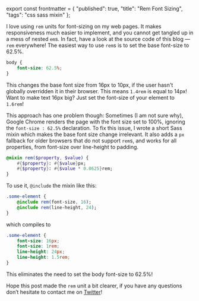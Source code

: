 export const frontmatter = {
  "published": true,
  "title": "Rem Font Sizing",
  "tags": "css sass mixin"
};



I love using `rem` units for font-sizing on my web pages. It makes responsiveness much easier to implement, and you cannot get tangled up in a mess of nested `em`s. In fact, have a look at the source code of this blog — `rem` everywhere! The easiest way to use `rem`s is to set the base font-size to 62.5%.

```CSS
body {
    font-size: 62.5%;
}
```

This changes the base font size from 16px to 10px, if the user hasn't globally overridden it in their browser. This means `1.4rem` is equal to 14px! Want to make text 16px big? Just set the font-size of your element to `1.6rem`!

This approach has one problem though: Sometimes (I am not sure why), Google Chrome renders the page with the font size set to 100%, ignoring the `font-size : 62.5%` declaration. To fix this issue, I wrote a short Sass mixin which makes the base font size change irrelevant. It also adds a `px` fallback for older browsers that do not support `rem`s, and works for all properties, from font-size over line-height to padding.

```Sass
@mixin rem($property, $value) {
    #{$property}: #{$value}px;
    #{$property}: #{$value * 0.0625}rem;
}
```

To use it, `@include` the mixin like this:

```Sass
.some-element {
    @include rem(font-size, 16);
    @include rem(line-height, 24);
}
```

which compiles to

```CSS
.some-element {
    font-size: 16px;
    font-size: 1rem;
    line-height: 24px;
    line-height: 1.5rem;
}
```

This eliminates the need to set the body font-size to 62.5%! 

Hope this post made the `rem` unit a bit clearer, if you have any questions don’t hesitate to contact me on [Twitter](https://twitter.com/mxstbr)!